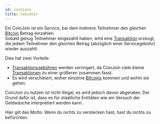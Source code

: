 ```yaml
---
id: coinjoin
title: CoinJoin
---
```


Ein CoinJoin ist ein Service, bei dem mehrere Teilnehmer den gleichen [Bitcoin](../b/bitcoin) Betrag einzahlen.  
Sobald genug Teilnehmer eingezahlt haben, wird eine [Transaktion](../t/transaktion) erzeugt, die jedem Teilnehmer den gleichen Betrag (abzüglich einer Servicegebühr) wieder auszahlt.

Dies hat zwei Vorteile:

- [Transaktionsgebühren](../t/transaktionsgebuehr) werden verringert, da CoinJoin viele kleine [Transaktionen](../t/transaktion) zu einer größeren zusammen fasst.
- Es wird verschleiert, woher einzelne [Bitcoins](../b/bitcoin) kommen und wohin sie gehen.

CoinJoin zu nutzen ist nicht illegal, es wird jedoch davon abgeraten. Der Grund dafür ist, dass es für staatliche Entitäten wie ein Versuch der Geldwäsche interpretiert werden kann.

Hier gilt das Motto: Wenn du nichts zu verstecken hast, hast du nichts zu befürchten.
